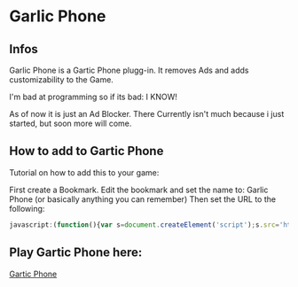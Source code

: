 # Garlic Phone
## Infos
Garlic Phone is a Gartic Phone plugg-in.
It removes Ads and adds customizability to the Game.


I'm bad at programming so if its bad: I KNOW!

As of now it is just an Ad Blocker.
There Currently isn't much because i just started, but soon more will come.

## How to add to Gartic Phone
Tutorial on how to add this to your game:

First create a Bookmark.
Edit the bookmark and set the name to: Garlic Phone
(or basically anything you can remember)
Then set the URL to the following:
```javascript
javascript:(function(){var s=document.createElement('script');s.src='https://cdn.jsdelivr.net/gh/OzelotGamer/GarlicPhone@9d94b38f8b92fc56d18f088cfe0fe2bc0e73626e/GarlicPhone.js';document.body.appendChild(s); s.onload = function(){garinit();}})();
```

## Play Gartic Phone here:
[Gartic Phone](https://garticphone.com/)
